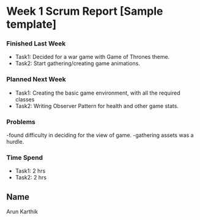 # Week 1 Scrum Report [Sample template]

### Finished Last Week 
- Task1: Decided for a war game with Game of Thrones theme.
- Task2: Start gathering/creating game animations.

### Planned Next Week 
- Task1: Creating the basic game environment, with all the required classes
- Task2: Writing Observer Pattern for health and other game stats.

### Problems
-found difficulty in deciding for the view of game.
-gathering assets was a hurdle.

### Time Spend

- Task1: 2 hrs
- Task2: 2 hrs

## Name
Arun Karthik
